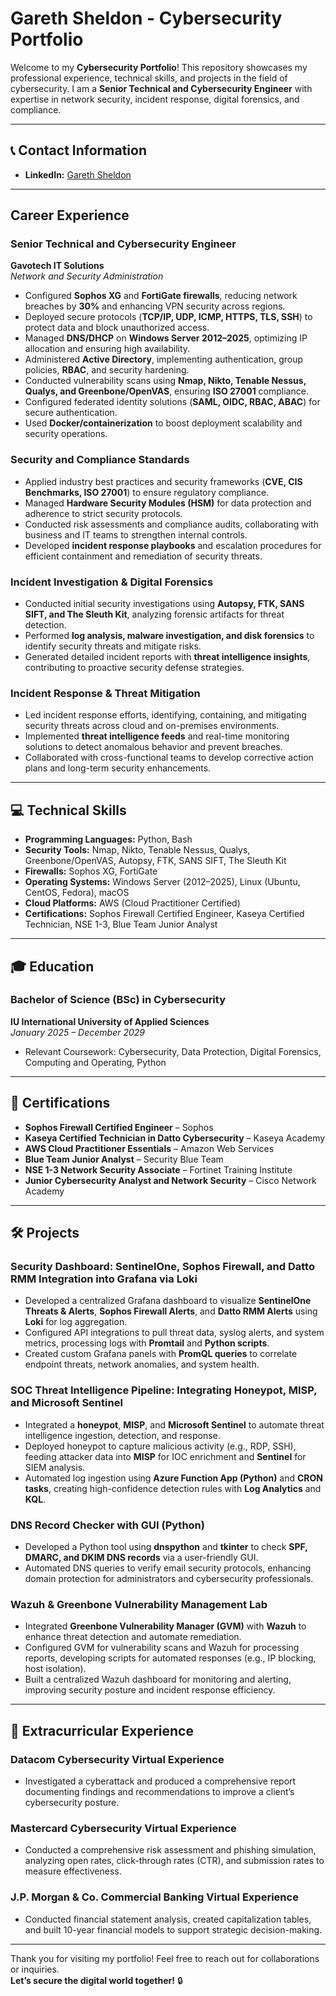 # Gareth Sheldon - Cybersecurity Portfolio

Welcome to my **Cybersecurity Portfolio**! This repository showcases my professional experience, technical skills, and projects in the field of cybersecurity. I am a **Senior Technical and Cybersecurity Engineer** with expertise in network security, incident response, digital forensics, and compliance.

---

## 📞 Contact Information 
- **LinkedIn:** [Gareth Sheldon](https://www.linkedin.com/n/gareth-sheldon)  
---

## Career Experience

### **Senior Technical and Cybersecurity Engineer**  
**Gavotech IT Solutions**  
*Network and Security Administration*  

- Configured **Sophos XG** and **FortiGate firewalls**, reducing network breaches by **30%** and enhancing VPN security across regions.  
- Deployed secure protocols (**TCP/IP, UDP, ICMP, HTTPS, TLS, SSH**) to protect data and block unauthorized access.  
- Managed **DNS/DHCP** on **Windows Server 2012–2025**, optimizing IP allocation and ensuring high availability.  
- Administered **Active Directory**, implementing authentication, group policies, **RBAC**, and security hardening.  
- Conducted vulnerability scans using **Nmap, Nikto, Tenable Nessus, Qualys, and Greenbone/OpenVAS**, ensuring **ISO 27001** compliance.  
- Configured federated identity solutions (**SAML, OIDC, RBAC, ABAC**) for secure authentication.  
- Used **Docker/containerization** to boost deployment scalability and security operations.  

### **Security and Compliance Standards**  
- Applied industry best practices and security frameworks (**CVE, CIS Benchmarks, ISO 27001**) to ensure regulatory compliance.  
- Managed **Hardware Security Modules (HSM)** for data protection and adherence to strict security protocols.  
- Conducted risk assessments and compliance audits, collaborating with business and IT teams to strengthen internal controls.  
- Developed **incident response playbooks** and escalation procedures for efficient containment and remediation of security threats.  

### **Incident Investigation & Digital Forensics**  
- Conducted initial security investigations using **Autopsy, FTK, SANS SIFT, and The Sleuth Kit**, analyzing forensic artifacts for threat detection.  
- Performed **log analysis, malware investigation, and disk forensics** to identify security threats and mitigate risks.  
- Generated detailed incident reports with **threat intelligence insights**, contributing to proactive security defense strategies.  

### **Incident Response & Threat Mitigation**  
- Led incident response efforts, identifying, containing, and mitigating security threats across cloud and on-premises environments.  
- Implemented **threat intelligence feeds** and real-time monitoring solutions to detect anomalous behavior and prevent breaches.  
- Collaborated with cross-functional teams to develop corrective action plans and long-term security enhancements.  

---

## 💻 Technical Skills

- **Programming Languages:** Python, Bash  
- **Security Tools:** Nmap, Nikto, Tenable Nessus, Qualys, Greenbone/OpenVAS, Autopsy, FTK, SANS SIFT, The Sleuth Kit  
- **Firewalls:** Sophos XG, FortiGate  
- **Operating Systems:** Windows Server (2012–2025), Linux (Ubuntu, CentOS, Fedora), macOS  
- **Cloud Platforms:** AWS (Cloud Practitioner Certified)  
- **Certifications:** Sophos Firewall Certified Engineer, Kaseya Certified Technician, NSE 1-3, Blue Team Junior Analyst  

---

## 🎓 Education

### **Bachelor of Science (BSc) in Cybersecurity**  
**IU International University of Applied Sciences**  
*January 2025 – December 2029*  
- Relevant Coursework: Cybersecurity, Data Protection, Digital Forensics, Computing and Operating, Python  
---

## 📜 Certifications

- **Sophos Firewall Certified Engineer** – Sophos  
- **Kaseya Certified Technician in Datto Cybersecurity** – Kaseya Academy  
- **AWS Cloud Practitioner Essentials** – Amazon Web Services  
- **Blue Team Junior Analyst** – Security Blue Team  
- **NSE 1-3 Network Security Associate** – Fortinet Training Institute  
- **Junior Cybersecurity Analyst and Network Security** – Cisco Network Academy  

---

## 🛠️ Projects

### **Security Dashboard: SentinelOne, Sophos Firewall, and Datto RMM Integration into Grafana via Loki**  
- Developed a centralized Grafana dashboard to visualize **SentinelOne Threats & Alerts**, **Sophos Firewall Alerts**, and **Datto RMM Alerts** using **Loki** for log aggregation.  
- Configured API integrations to pull threat data, syslog alerts, and system metrics, processing logs with **Promtail** and **Python scripts**.  
- Created custom Grafana panels with **PromQL queries** to correlate endpoint threats, network anomalies, and system health.  

### **SOC Threat Intelligence Pipeline: Integrating Honeypot, MISP, and Microsoft Sentinel**  
- Integrated a **honeypot**, **MISP**, and **Microsoft Sentinel** to automate threat intelligence ingestion, detection, and response.  
- Deployed honeypot to capture malicious activity (e.g., RDP, SSH), feeding attacker data into **MISP** for IOC enrichment and **Sentinel** for SIEM analysis.  
- Automated log ingestion using **Azure Function App (Python)** and **CRON tasks**, creating high-confidence detection rules with **Log Analytics** and **KQL**.  

### **DNS Record Checker with GUI (Python)**  
- Developed a Python tool using **dnspython** and **tkinter** to check **SPF, DMARC, and DKIM DNS records** via a user-friendly GUI.  
- Automated DNS queries to verify email security protocols, enhancing domain protection for administrators and cybersecurity professionals.  

### **Wazuh & Greenbone Vulnerability Management Lab**  
- Integrated **Greenbone Vulnerability Manager (GVM)** with **Wazuh** to enhance threat detection and automate remediation.  
- Configured GVM for vulnerability scans and Wazuh for processing reports, developing scripts for automated responses (e.g., IP blocking, host isolation).  
- Built a centralized Wazuh dashboard for monitoring and alerting, improving security posture and incident response efficiency.  

---

## 🌟 Extracurricular Experience

### **Datacom Cybersecurity Virtual Experience**  
- Investigated a cyberattack and produced a comprehensive report documenting findings and recommendations to improve a client’s cybersecurity posture.  

### **Mastercard Cybersecurity Virtual Experience**  
- Conducted a comprehensive risk assessment and phishing simulation, analyzing open rates, click-through rates (CTR), and submission rates to measure effectiveness.  

### **J.P. Morgan & Co. Commercial Banking Virtual Experience**  
- Conducted financial statement analysis, created capitalization tables, and built 10-year financial models to support strategic decision-making.  

---

Thank you for visiting my portfolio! Feel free to reach out for collaborations or inquiries.  
**Let’s secure the digital world together!** 🔒  

